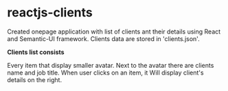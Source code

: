 # reactjs-clients

Created onepage application with list of clients ant their details using React and Semantic-UI framework. Clients data are stored in 'clients.json'.

**Clients list consists**

Every item that display smaller avatar. Next to the avatar there are clients name and job title. When user clicks on an item, it Will display client's details on the right.
